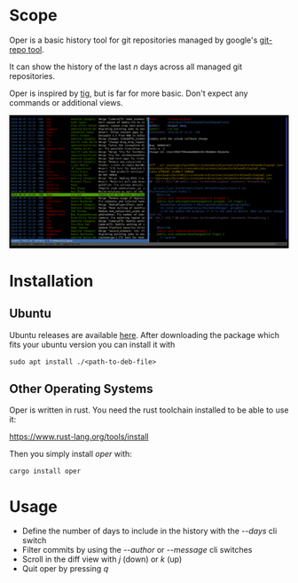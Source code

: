 # Scope
Oper is a basic history tool for git repositories managed by google's [git-repo tool](https://source.android.com/setup/develop/repo).

It can show the history of the last _n_ days across all managed git repositories.

Oper is inspired by [tig](https://jonas.github.io/tig/), but is far for more basic. Don't expect any commands or additional views.

![Screenshot](./screenshot.png)

# Installation

## Ubuntu

Ubuntu releases are available [here](https://github.com/elektronenhirn/oper/releases/latest). After downloading the package which fits your ubuntu version you can install it with 

```
sudo apt install ./<path-to-deb-file>
```

## Other Operating Systems

Oper is written in rust. You need the rust toolchain installed to be able to use it:

https://www.rust-lang.org/tools/install

Then you simply install _oper_ with:

```
cargo install oper
```

# Usage

- Define the number of days to include in the history with the _--days_ cli switch
- Filter commits by using the _--author_ or _--message_ cli switches
- Scroll in the diff view with _j_ (down) or _k_ (up)
- Quit oper by pressing _q_
